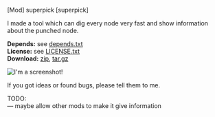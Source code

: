 [Mod] superpick [superpick]

I made a tool which can dig every node very fast and show information about the punched node.

**Depends:** see [depends.txt](https://raw.githubusercontent.com/HybridDog/superpick/master/depends.txt)  
**License:** see [LICENSE.txt](https://raw.githubusercontent.com/HybridDog/superpick/master/LICENSE.txt)  
**Download:** [zip](https://github.com/HybridDog/superpick/archive/master.zip), [tar.gz](https://github.com/HybridDog/superpick/archive/master.tar.gz)

![I'm a screenshot!](http://bit.ly/1wOCWpq)

If you got ideas or found bugs, please tell them to me.


TODO:  
— maybe allow other mods to make it give information
